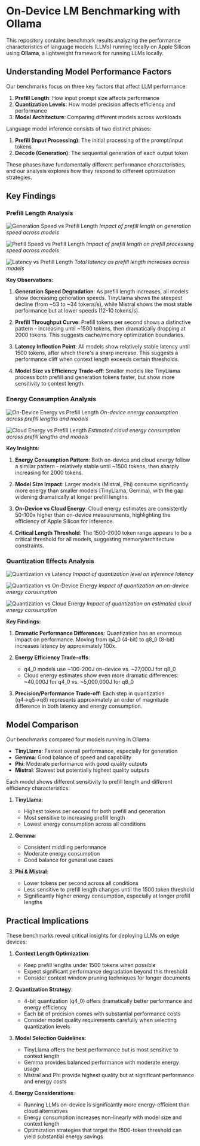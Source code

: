# On-Device LM Benchmarking with Ollama

This repository contains benchmark results analyzing the performance characteristics of language models (LLMs) running locally on Apple Silicon using **Ollama**, a lightweight framework for running LLMs locally.

## Understanding Model Performance Factors

Our benchmarks focus on three key factors that affect LLM performance:

1. **Prefill Length**: How input prompt size affects performance
2. **Quantization Levels**: How model precision affects efficiency and performance
3. **Model Architecture**: Comparing different models across workloads

Language model inference consists of two distinct phases:

1. **Prefill (Input Processing)**: The initial processing of the prompt/input tokens
2. **Decode (Generation)**: The sequential generation of each output token

These phases have fundamentally different performance characteristics, and our analysis explores how they respond to different optimization strategies.

## Key Findings

### Prefill Length Analysis

![Generation Speed vs Prefill Length](visualizations/prefill_results/input_length_vs_generation_tokens.png)
*Impact of prefill length on generation speed across models*

![Prefill Speed vs Prefill Length](visualizations/prefill_results/input_length_vs_prefill_tokens.png)
*Impact of prefill length on prefill processing speed across models*

![Latency vs Prefill Length](visualizations/prefill_results/prefill_vs_latency.png)
*Total latency as prefill length increases across models*

**Key Observations:**

1. **Generation Speed Degradation**: As prefill length increases, all models show decreasing generation speeds. TinyLlama shows the steepest decline (from ~53 to ~34 tokens/s), while Mistral shows the most stable performance but at lower speeds (12-10 tokens/s).

2. **Prefill Throughput Curve**: Prefill tokens per second shows a distinctive pattern - increasing until ~1500 tokens, then dramatically dropping at 2000 tokens. This suggests cache/memory optimization boundaries.

3. **Latency Inflection Point**: All models show relatively stable latency until 1500 tokens, after which there's a sharp increase. This suggests a performance cliff when context length exceeds certain thresholds.

4. **Model Size vs Efficiency Trade-off**: Smaller models like TinyLlama process both prefill and generation tokens faster, but show more sensitivity to context length.

### Energy Consumption Analysis

![On-Device Energy vs Prefill Length](visualizations/prefill_results/prefill_vs_on_device_energy.png)
*On-device energy consumption across prefill lengths and models*

![Cloud Energy vs Prefill Length](visualizations/prefill_results/prefill_vs_cloud_energy.png)
*Estimated cloud energy consumption across prefill lengths and models*

**Key Insights:**

1. **Energy Consumption Pattern**: Both on-device and cloud energy follow a similar pattern - relatively stable until ~1500 tokens, then sharply increasing for 2000 tokens.

2. **Model Size Impact**: Larger models (Mistral, Phi) consume significantly more energy than smaller models (TinyLlama, Gemma), with the gap widening dramatically at longer prefill lengths.

3. **On-Device vs Cloud Energy**: Cloud energy estimates are consistently 50-100x higher than on-device measurements, highlighting the efficiency of Apple Silicon for inference.

4. **Critical Length Threshold**: The 1500-2000 token range appears to be a critical threshold for all models, suggesting memory/architecture constraints.

### Quantization Effects Analysis

![Quantization vs Latency](visualizations/quant_results/latency_vs_quantization.png)
*Impact of quantization level on inference latency*

![Quantization vs On-Device Energy](visualizations/quant_results/ondevice_energy_vs_quantization.png)
*Impact of quantization on on-device energy consumption*

![Quantization vs Cloud Energy](visualizations/quant_results/cloud_energy_vs_quantization.png)
*Impact of quantization on estimated cloud energy consumption*

**Key Findings:**

1. **Dramatic Performance Differences**: Quantization has an enormous impact on performance. Moving from q4_0 (4-bit) to q8_0 (8-bit) increases latency by approximately 100x.

2. **Energy Efficiency Trade-offs**: 
   - q4_0 models use ~100-200J on-device vs. ~27,000J for q8_0
   - Cloud energy estimates show even more dramatic differences: ~40,000J for q4_0 vs. ~5,000,000J for q8_0

3. **Precision/Performance Trade-off**: Each step in quantization (q4→q5→q8) represents approximately an order of magnitude difference in both latency and energy consumption.

## Model Comparison

Our benchmarks compared four models running in Ollama:

- **TinyLlama**: Fastest overall performance, especially for generation
- **Gemma**: Good balance of speed and capability
- **Phi**: Moderate performance with good quality outputs
- **Mistral**: Slowest but potentially highest quality outputs

Each model shows different sensitivity to prefill length and different efficiency characteristics:

1. **TinyLlama**: 
   - Highest tokens per second for both prefill and generation
   - Most sensitive to increasing prefill length
   - Lowest energy consumption across all conditions

2. **Gemma**:
   - Consistent middling performance
   - Moderate energy consumption
   - Good balance for general use cases

3. **Phi & Mistral**:
   - Lower tokens per second across all conditions
   - Less sensitive to prefill length changes until the 1500 token threshold
   - Significantly higher energy consumption, especially at longer prefill lengths

## Practical Implications

These benchmarks reveal critical insights for deploying LLMs on edge devices:

1. **Context Length Optimization**: 
   - Keep prefill lengths under 1500 tokens when possible
   - Expect significant performance degradation beyond this threshold
   - Consider context window pruning techniques for longer documents

2. **Quantization Strategy**: 
   - 4-bit quantization (q4_0) offers dramatically better performance and energy efficiency
   - Each bit of precision comes with substantial performance costs
   - Consider model quality requirements carefully when selecting quantization levels

3. **Model Selection Guidelines**:
   - TinyLlama offers the best performance but is most sensitive to context length
   - Gemma provides balanced performance with moderate energy usage
   - Mistral and Phi provide highest quality but at significant performance and energy costs

4. **Energy Considerations**:
   - Running LLMs on-device is significantly more energy-efficient than cloud alternatives
   - Energy consumption increases non-linearly with model size and context length
   - Optimization strategies that target the 1500-token threshold can yield substantial energy savings
